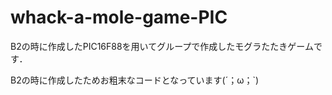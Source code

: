 # whack-a-mole-game-PIC

B2の時に作成したPIC16F88を用いてグループで作成したモグラたたきゲームです．　

B2の時に作成したためお粗末なコードとなっています(´；ω；`)

